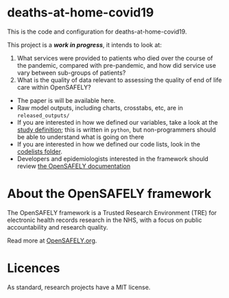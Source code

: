 # deaths-at-home-covid19

This is the code and configuration for deaths-at-home-covid19.

This project is a **_work in progress_**, it intends to look at:
1. What services were provided to patients who died over the course of the pandemic, compared with pre-pandemic, and how did service use vary between sub-groups of patients?
2. What is the quality of data relevant to assessing the quality of end of life care within OpenSAFELY?

* The paper is will be available here.
* Raw model outputs, including charts, crosstabs, etc, are in `released_outputs/`
* If you are interested in how we defined our variables, take a look at the [study definition](analysis/study_definition.py); this is written in `python`, but non-programmers should be able to understand what is going on there
* If you are interested in how we defined our code lists, look in the [codelists folder](./codelists/).
* Developers and epidemiologists interested in the framework should review [the OpenSAFELY documentation](https://docs.opensafely.org)

# About the OpenSAFELY framework

The OpenSAFELY framework is a Trusted Research Environment (TRE) for electronic
health records research in the NHS, with a focus on public accountability and
research quality.

Read more at [OpenSAFELY.org](https://opensafely.org).

# Licences
As standard, research projects have a MIT license. 
